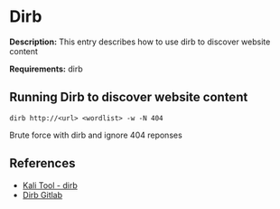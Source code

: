 # Dirb

**Description:** This entry describes how to use dirb to discover website content

**Requirements:** dirb

## Running Dirb to discover website content

```
dirb http://<url> <wordlist> -w -N 404
```

Brute force with dirb and ignore 404 reponses
  
## References
* [Kali Tool - dirb](https://www.kali.org/tools/dirb/)
* [Dirb Gitlab](https://salsa.debian.org/pkg-security-team/dirb)